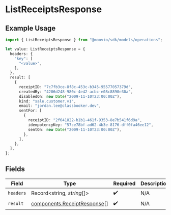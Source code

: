 # ListReceiptsResponse

## Example Usage

```typescript
import { ListReceiptsResponse } from "@moovio/sdk/models/operations";

let value: ListReceiptsResponse = {
  headers: {
    "key": [
      "<value>",
    ],
  },
  result: [
    {
      receiptID: "7c7fb3ce-8f8c-453c-b345-95577057379d",
      createdBy: "4206d248-980c-4e42-acbc-e08c8890e30a",
      disabledOn: new Date("2009-11-10T23:00:00Z"),
      kind: "sale.customer.v1",
      email: "jordan.lee@classbooker.dev",
      sentFor: [
        {
          receiptID: "2f641822-b1b1-461f-9353-8e7b541f6d9a",
          idempotencyKey: "57ce78bf-ad62-4b3e-8176-dff0fa46ee12",
          sentOn: new Date("2009-11-10T23:00:00Z"),
        },
      ],
    },
  ],
};
```

## Fields

| Field                                                                      | Type                                                                       | Required                                                                   | Description                                                                |
| -------------------------------------------------------------------------- | -------------------------------------------------------------------------- | -------------------------------------------------------------------------- | -------------------------------------------------------------------------- |
| `headers`                                                                  | Record<string, *string*[]>                                                 | :heavy_check_mark:                                                         | N/A                                                                        |
| `result`                                                                   | [components.ReceiptResponse](../../models/components/receiptresponse.md)[] | :heavy_check_mark:                                                         | N/A                                                                        |